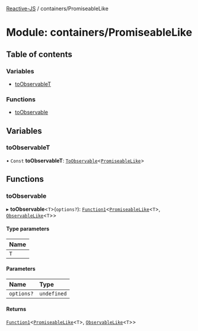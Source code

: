 [Reactive-JS](../README.md) / containers/PromiseableLike

# Module: containers/PromiseableLike

## Table of contents

### Variables

- [toObservableT](containers_PromiseableLike.md#toobservablet)

### Functions

- [toObservable](containers_PromiseableLike.md#toobservable)

## Variables

### toObservableT

• `Const` **toObservableT**: [`ToObservable`](rx.md#toobservable)<[`PromiseableLike`](../interfaces/containers.PromiseableLike.md)\>

## Functions

### toObservable

▸ **toObservable**<`T`\>(`options?`): [`Function1`](functions.md#function1)<[`PromiseableLike`](../interfaces/containers.PromiseableLike.md)<`T`\>, [`ObservableLike`](../interfaces/rx.ObservableLike.md)<`T`\>\>

#### Type parameters

| Name |
| :------ |
| `T` |

#### Parameters

| Name | Type |
| :------ | :------ |
| `options?` | `undefined` |

#### Returns

[`Function1`](functions.md#function1)<[`PromiseableLike`](../interfaces/containers.PromiseableLike.md)<`T`\>, [`ObservableLike`](../interfaces/rx.ObservableLike.md)<`T`\>\>
